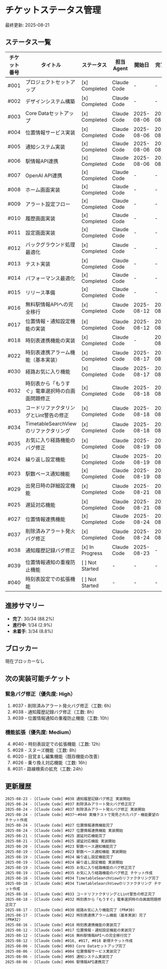 # チケットステータス管理

最終更新: 2025-08-21

## ステータス一覧

| チケット番号 | タイトル | ステータス | 担当Agent | 開始日 | 完了日 |
|------------|---------|----------|----------|--------|--------|
| #001 | プロジェクトセットアップ | [x] Completed | Claude Code | - | - |
| #002 | デザインシステム構築 | [x] Completed | Claude Code | - | - |
| #003 | Core Dataセットアップ | [x] Completed | Claude Code | 2025-08-06 | 2025-08-06 |
| #004 | 位置情報サービス実装 | [x] Completed | Claude Code | 2025-08-06 | 2025-08-06 |
| #005 | 通知システム実装 | [x] Completed | Claude Code | 2025-08-06 | 2025-08-06 |
| #006 | 駅情報API連携 | [x] Completed | Claude Code | 2025-08-06 | 2025-08-06 |
| #007 | OpenAI API連携 | [x] Completed | Claude Code | - | - |
| #008 | ホーム画面実装 | [x] Completed | Claude Code | - | - |
| #009 | アラート設定フロー | [x] Completed | Claude Code | - | - |
| #010 | 履歴画面実装 | [x] Completed | Claude Code | - | - |
| #011 | 設定画面実装 | [x] Completed | Claude Code | - | - |
| #012 | バックグラウンド処理最適化 | [x] Completed | Claude Code | - | - |
| #013 | テスト実装 | [x] Completed | Claude Code | - | - |
| #014 | パフォーマンス最適化 | [x] Completed | Claude Code | - | - |
| #015 | リリース準備 | [x] Completed | Claude Code | - | - |
| #016 | 無料駅情報APIへの完全移行 | [x] Completed | Claude Code | 2025-08-12 | 2025-08-12 |
| #017 | 位置情報・通知設定機能の実装 | [x] Completed | Claude Code | 2025-08-12 | 2025-08-12 |
| #018 | 時刻表連携機能の実装 | [x] Completed | Claude Code | - | 2025-08-16 |
| #022 | 時刻表連携アラーム機能（基本実装） | [x] Completed | Claude Code | 2025-08-17 | 2025-08-17 |
| #030 | 経路お気に入り機能 | [x] Completed | Claude Code | 2025-08-17 | 2025-08-17 |
| #032 | 時刻表から「もうすぐ」電車選択時の白画面問題修正 | [x] Completed | Claude Code | 2025-08-18 | 2025-08-18 |
| #033 | コードリファクタリングとLint警告の修正 | [x] Completed | Claude Code | 2025-08-18 | 2025-08-18 |
| #034 | TimetableSearchViewのリファクタリング | [x] Completed | Claude Code | 2025-08-18 | 2025-08-18 |
| #035 | お気に入り経路機能のバグ修正 | [x] Completed | Claude Code | 2025-08-19 | 2025-08-19 |
| #024 | 繰り返し設定機能 | [x] Completed | Claude Code | 2025-08-19 | 2025-08-19 |
| #023 | 駅数ベース通知機能 | [x] Completed | Claude Code | 2025-08-19 | 2025-08-20 |
| #029 | 出発日時の詳細設定機能 | [x] Completed | Claude Code | 2025-08-21 | 2025-08-21 |
| #025 | 遅延対応機能 | [x] Completed | Claude Code | 2025-08-21 | 2025-08-21 |
| #027 | 位置情報連携機能 | [x] Completed | Claude Code | 2025-08-24 | 2025-08-24 |
| #037 | 削除済みアラート発火バグ修正 | [x] Completed | Claude Code | 2025-08-24 | 2025-08-24 |
| #038 | 通知履歴記録バグ修正 | [x] In Progress | Claude Code | 2025-08-23 | - |
| #039 | 位置情報通知の重複防止機能 | [ ] Not Started | - | - | - |
| #040 | 時刻表設定での拡張機能 | [ ] Not Started | - | - | - |

## 進捗サマリー

- **完了**: 30/34 (88.2%)
- **進行中**: 1/34 (2.9%)
- **未着手**: 3/34 (8.8%)

## ブロッカー

現在ブロッカーなし

## 次の実装可能チケット

### 緊急バグ修正（優先度: High）
1. #037 - 削除済みアラート発火バグ修正（工数: 6h）
2. #038 - 通知履歴記録バグ修正（工数: 8h）
3. #039 - 位置情報通知の重複防止機能（工数: 10h）

### 機能拡張（優先度: Medium）
4. #040 - 時刻表設定での拡張機能（工数: 12h）
5. #028 - スヌーズ機能（工数: 8h）
6. #020 - 目覚まし編集機能（既存機能の改善）
7. #026 - 乗り換え対応機能（工数: 16h）
8. #031 - 路線検索の拡充（工数: 24h）

## 更新履歴

```
2025-08-23 - [Claude Code] #038 通知履歴記録バグ修正 実装開始
2025-08-24 - [Claude Code] #037 削除済みアラート発火バグ修正完了
2025-08-24 - [Claude Code] #037 削除済みアラート発火バグ修正 実装開始
2025-08-24 - [Claude Code] #037〜#040 実機テストで発見されたバグ・機能要望のチケット作成
2025-08-24 - [Claude Code] #027 位置情報連携機能完了
2025-08-24 - [Claude Code] #027 位置情報連携機能 実装開始
2025-08-21 - [Claude Code] #025 遅延対応機能完了 
2025-08-21 - [Claude Code] #025 遅延対応機能 実装開始
2025-08-20 - [Claude Code] #023 駅数ベース通知機能完了
2025-08-19 - [Claude Code] #023 駅数ベース通知機能 実装開始
2025-08-19 - [Claude Code] #024 繰り返し設定機能完了
2025-08-19 - [Claude Code] #024 繰り返し設定機能 実装開始
2025-08-19 - [Claude Code] #035 お気に入り経路機能のバグ修正完了
2025-08-19 - [Claude Code] #035 お気に入り経路機能のバグ修正 チケット作成
2025-08-18 - [Claude Code] #034 TimetableSearchViewのリファクタリング完了
2025-08-18 - [Claude Code] #034 TimetableSearchViewのリファクタリング チケット作成
2025-08-18 - [Claude Code] #033 コードリファクタリングとLint警告の修正完了
2025-08-18 - [Claude Code] #032 時刻表から「もうすぐ」電車選択時の白画面問題修正完了
2025-08-17 - [Claude Code] #030 経路お気に入り機能完了 (PR#30)
2025-08-17 - [Claude Code] #022 時刻表連携アラーム機能（基本実装）完了 (PR#32)
2025-08-16 - [Claude Code] #018 時刻表連携機能の実装完了
2025-08-12 - [Claude Code] #017 位置情報・通知設定機能の実装完了
2025-08-12 - [Claude Code] #016 無料駅情報APIへの完全移行完了
2025-08-12 - [Claude Code] #016, #017, #018 新規チケット作成
2025-08-06 - [Claude Code] #003 Core Dataセットアップ完了
2025-08-06 - [Claude Code] #004 位置情報サービス実装完了
2025-08-06 - [Claude Code] #005 通知システム実装完了
2025-08-06 - [Claude Code] #006 駅情報API連携完了
```
